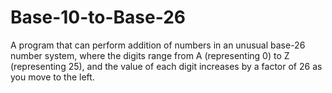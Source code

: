 # Base-10-to-Base-26
A program that can perform addition of numbers in an unusual base-26 number system, where the digits range from A (representing 0) to Z (representing 25), and the value of each digit increases by a factor of 26 as you move to the left.
